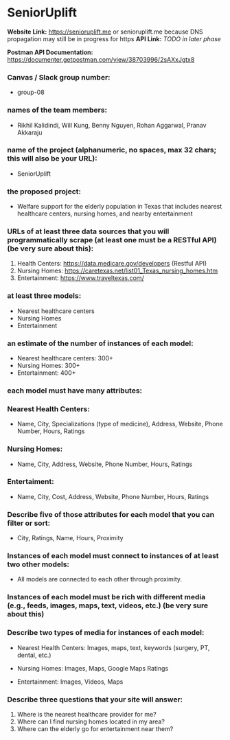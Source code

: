# SeniorUplift
**Website Link:** https://senioruplift.me or senioruplift.me because DNS propagation may still be in progress for https
**API Link:**  _TODO in later phase_

**Postman API Documentation:** https://documenter.getpostman.com/view/38703996/2sAXxJgtx8


### Canvas / Slack group number: 
* group-08

### names of the team members: 
* Rikhil Kalidindi, Will Kung, Benny Nguyen, Rohan Aggarwal, Pranav Akkaraju

### name of the project (alphanumeric, no spaces, max 32 chars; this will also be your URL):
* SeniorUplift

### the proposed project:
* Welfare support for the elderly population in Texas that includes nearest healthcare centers, nursing homes, and nearby entertainment

### URLs of at least three data sources that you will programmatically scrape (at least one must be a RESTful API) (be very sure about this):
1. Health Centers: https://data.medicare.gov/developers (Restful API)
2. Nursing Homes: https://caretexas.net/list01_Texas_nursing_homes.htm 
3. Entertainment: https://www.traveltexas.com/


### at least three models:
* Nearest healthcare centers
* Nursing Homes 
* Entertainment

### an estimate of the number of instances of each model:
* Nearest healthcare centers: 300+
* Nursing Homes: 300+
* Entertainment: 400+

### each model must have many attributes:

### Nearest Health Centers:
* Name, City, Specializations (type of medicine), Address, Website, Phone Number, Hours, Ratings

### Nursing Homes: 
* Name, City, Address, Website, Phone Number, Hours, Ratings

### Entertaiment: 
* Name, City, Cost, Address, Website, Phone Number, Hours, Ratings

### Describe five of those attributes for each model that you can filter or sort:
* City, Ratings, Name, Hours, Proximity

### Instances of each model must connect to instances of at least two other models:
* All models are connected to each other through proximity.

### Instances of each model must be rich with different media (e.g., feeds, images, maps, text, videos, etc.) (be very sure about this)
### Describe two types of media for instances of each model:
* Nearest Health Centers:
    Images, maps, text, keywords (surgery, PT, dental, etc.)

* Nursing Homes: 
    Images, Maps, Google Maps Ratings

* Entertainment: 
    Images, Videos, Maps

### Describe three questions that your site will answer:
1. Where is the nearest healthcare provider for me?
2. Where can I find nursing homes located in my area?
3. Where can the elderly go for entertainment near them?